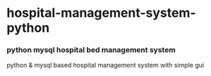 # hospital-management-system-python
### python mysql hospital bed management system
python & mysql based hospital management system with simple gui
